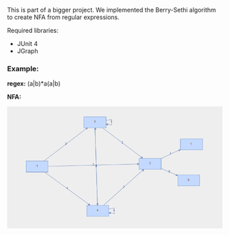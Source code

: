 This is part of a bigger project. We implemented the Berry-Sethi algorithm to create NFA from regular expressions.

Required libraries:
* JUnit 4
* JGraph

### Example:

**regex:** (a|b)*a(a|b)

**NFA:**

![](res/viz.PNG)
